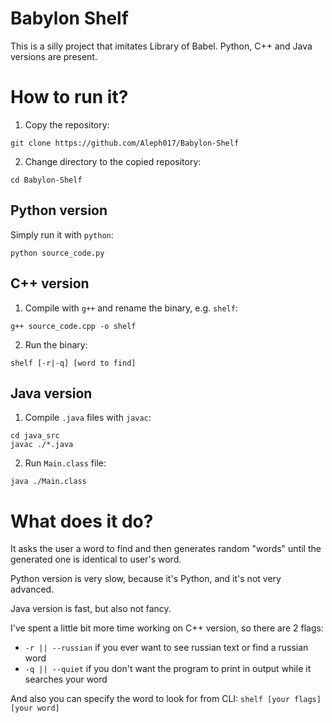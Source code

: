 # Babylon Shelf

This is a silly project that imitates Library of Babel. Python, C++ and Java versions are present.

# How to run it?

1. Copy the repository:

```
git clone https://github.com/Aleph017/Babylon-Shelf
```
2. Change directory to the copied repository:

```
cd Babylon-Shelf
```

## Python version
Simply run it with `python`:

```
python source_code.py
```

## C++ version
1. Compile with `g++` and rename the binary, e.g. `shelf`:

```
g++ source_code.cpp -o shelf
```

2. Run the binary:

```
shelf [-r|-q] [word to find]
```

## Java version
1. Compile `.java` files with `javac`:
```
cd java_src
javac ./*.java
```

2. Run `Main.class` file:
```
java ./Main.class
```

# What does it do?

It asks the user a word to find and then generates random "words" until the generated one is identical to user's word.

Python version is very slow, because it's Python, and it's not very advanced.

Java version is fast, but also not fancy.

I've spent a little bit more time working on C++ version, so there are 2 flags:
  * `-r || --russian` if you ever want to see russian text or find a russian word
  * `-q || --quiet` if you don't want the program to print in output while it searches your word

And also you can specify the word to look for from CLI:
`shelf [your flags] [your word]`
